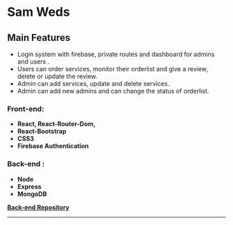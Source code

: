 # Sam Weds

## Main Features

- Login system with firebase, private routes and dashboard for admins and users .
- Users can order services, monitor their orderlist and give a review, delete or update the review.
- Admin can add services, update and delete services.
- Admin can add new admins and can change the status of orderlist.

### Front-end:

- **React, React-Router-Dom,**
- **React-Bootstrap**
- **CSS3**
- **Firebase Authentication**

### Back-end :

- **Node**
- **Express**
- **MongoDB**

**[Back-end Repository](https://github.com/programming-hero-web-course-4/niche-website-server-side-sameerbintaher)**

<hr/>
